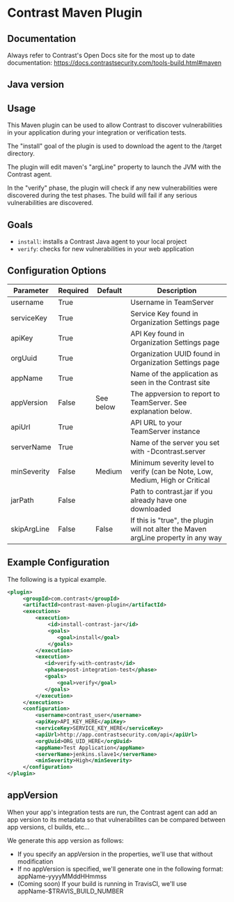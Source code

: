 # Contrast Maven Plugin

## Documentation

Always refer to Contrast's Open Docs site for the most up to date documentation: https://docs.contrastsecurity.com/tools-build.html#maven

## Java version

## Usage

This Maven plugin can be used to allow Contrast to discover vulnerabilities in your application during your integration or verification tests. 

The "install" goal of the plugin is used to download the agent to the /target directory.

The plugin will edit maven's "argLine" property to launch the JVM with the Contrast agent.

In the "verify" phase, the plugin will check if any new vulnerabilities were discovered during the test phases. The build will fail if any serious vulnerabilities are discovered.

## Goals

* `install`: installs a Contrast Java agent to your local project
* `verify`: checks for new vulnerabilities in your web application

## Configuration Options

| Parameter   | Required | Default    | Description                                                                       |
|-------------|----------|------------|-----------------------------------------------------------------------------------|
| username    | True     |            | Username in TeamServer                                                            |
| serviceKey  | True     |            | Service Key found in Organization Settings page                                   |
| apiKey      | True     |            | API Key found in Organization Settings page                                       |
| orgUuid     | True     |            | Organization UUID found in Organization Settings page                             |
| appName     | True     |            | Name of the application as seen in the Contrast site                              |
| appVersion  | False    | See below  | The appversion to report to TeamServer. See explanation below.                    |
| apiUrl      | True     |            | API URL to your TeamServer instance                                               |
| serverName  | True     |            | Name of the server you set with -Dcontrast.server                                 |
| minSeverity | False    | Medium     | Minimum severity level to verify (can be Note, Low, Medium, High or Critical      |
| jarPath     | False    |            | Path to contrast.jar if you already have one downloaded                           |
| skipArgLine | False    | False      | If this is "true", the plugin will not alter the Maven argLine property in any way|

## Example Configuration

The following is a typical example.

```xml
<plugin>
     <groupId>com.contrast</groupId>
     <artifactId>contrast-maven-plugin</artifactId>
     <executions>
         <execution>
             <id>install-contrast-jar</id>
             <goals>
                <goal>install</goal>
             </goals>
         </execution>
         <execution>
            <id>verify-with-contrast</id>
            <phase>post-integration-test</phase>
            <goals>
                <goal>verify</goal>
            </goals>
         </execution>
     </executions>
     <configuration>
         <username>contrast_user</username>
         <apiKey>API_KEY_HERE</apiKey>
         <serviceKey>SERVICE_KEY_HERE</serviceKey>
         <apiUrl>http://app.contrastsecurity.com/api</apiUrl>
         <orgUuid>ORG_UID_HERE</orgUuid>
         <appName>Test Application</appName>
         <serverName>jenkins.slave1</serverName>
         <minSeverity>High</minSeverity>
     </configuration>
</plugin>
```

## appVersion

When your app's integration tests are run, the Contrast agent can add an app version to its metadata so that vulnerabilites can be compared between app versions, cI builds, etc...

We generate this app version as follows:

* If you specify an appVersion in the properties, we'll use that without modification
* If no appVersion is specified, we'll generate one in the following format: appName-yyyyMMddHHmmss
* (Coming soon) If your build is running in TravisCI, we'll use appName-$TRAVIS_BUILD_NUMBER
